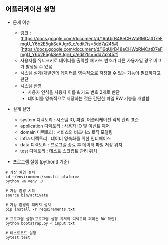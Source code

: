 ## 어플리케이션 설명

* 문제 이슈
    - 링크 : (https://docs.google.com/document/d/16qUjrB48eCHWqRMCatD7eFmgU_Y6b2E5gkSeAJgr6_c/edit?ts=5dd7a245#)[https://docs.google.com/document/d/16qUjrB48eCHWqRMCatD7eFmgU_Y6b2E5gkSeAJgr6_c/edit?ts=5dd7a245#]
    - 사용자를 유니크키로 데이터를 출력할 때 카드 번호가 다른 사용자일 경우 버그가 발생될 수 있음
    - 시스템 설계/개발인데 데이터를 영속적으로 저장할 수 있는 기능이 필요하다고 판단
    - 시스템 반영
        + 사용자 인식을 사용자 이름 & 카드 번호 2개로 판단
        + 데이터를 영속적으로 저장하는 것은 간단한 파일 RW 기능을 개발함

* 설계 설명
    - system 디렉토리 : 시스템 IO, 파일, 어플리케이션 객체 관리 표준
    - application 디렉토리 : 사용자 IO 및 이벤트 제어
    - domain 디렉토리 : 서비스의 비즈니스 로직 모델링
    - infra 디렉토리 : 데이터 영속화를 위한 인터페이스
    - data 디렉토리 : 프로그램 종료 후 데이터 파일 저장 위치
    - test 디렉토리 : 테스트 스크립트 관리 위치

* 프로그램 실행 (python3 기준)
```
# 가상 환경 설치
cd ~/environment/<mustit-plaform>
python -m venv ./

# 가상 환경 시작
source bin/activate

# 가상 환경의 패키지 설치
pip install -r requirements.txt

# 프로그램 실행(프로그램 실행 유저의 디렉토리 퍼미션 RW 확인)
python bootstrap.py < input.txt

# 테스트코드 실행
pytest test
```